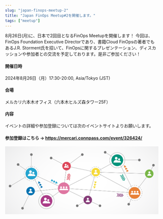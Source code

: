 ```yaml
---
slug: "japan-finops-meetup-2"
title: "Japan FinOps Meetup#2を開催します。"
tags: ["meetup"]
---
```


8月26日(月)に、日本で2回目となるFinOps Meetupを開催します！
今回は、FinOps Foundation Executive Directorであり、書籍Cloud FinOpsの著者でもあるJ.R. Storment氏を招いて、FinOpsに関するプレゼンテーション、ディスカッションや参加者との交流を予定しております。是非ご参加ください！

<!-- truncate -->

#### 開催日時

2024年8月26日（月）17:30-20:00, Asia/Tokyo (JST)

#### 会場

メルカリ六本木オフィス（六本木ヒルズ森タワー25F）

#### 内容

イベントの詳細や参加登録については次のイベントサイトよりお願いします。

#### 参加登録はこちら → https://mercari.connpass.com/event/326424/

![](img/AdobeStock_231272797.jpeg)


